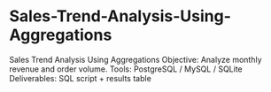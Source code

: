 # Sales-Trend-Analysis-Using-Aggregations
Sales Trend Analysis Using Aggregations Objective: Analyze monthly revenue and order volume. Tools: PostgreSQL / MySQL / SQLite Deliverables: SQL script + results table
